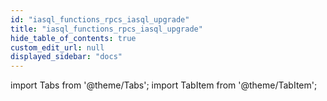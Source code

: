 ```yaml
---
id: "iasql_functions_rpcs_iasql_upgrade"
title: "iasql_functions_rpcs_iasql_upgrade"
hide_table_of_contents: true
custom_edit_url: null
displayed_sidebar: "docs"
---
```


import Tabs from '@theme/Tabs';
import TabItem from '@theme/TabItem';

<Tabs queryString="view">
  <TabItem value="components" label="Components" default>

</TabItem>
  <TabItem value="code-examples" label="Code examples">

</TabItem>
</Tabs>
